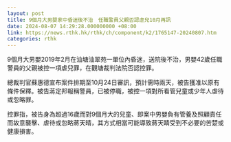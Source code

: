 ```yaml
---
layout: post
title: 9個月大男嬰家中昏迷後不治　任職警員父親否認虐兒10月再訊
date: 2024-08-07 14:29:28.000000000 +08:00
link: https://news.rthk.hk/rthk/ch/component/k2/1765147-20240807.htm
categories: rthk
---
```


9個月大男嬰2019年2月在油塘油翠苑一單位內昏迷，送院後不治，男嬰42歲任職警員的父親被控一項虐兒罪，在觀塘裁判法院否認控罪。

總裁判官蘇惠德宣布案件排期至10月24日審訊，預計需時兩天，被告獲准以原有條件保釋。被告蔣定邦報稱警員，已被停職，被控一項對所看管兒童或少年人虐待或忽略罪。

控罪指，被告身為超過16歲而對9個月大的兒童、即案中男嬰負有管養及照顧責任而故意襲擊、虐待或忽略蔣天晴，其方式相當可能導致蔣天睛受到不必要的苦楚或健康損害。
